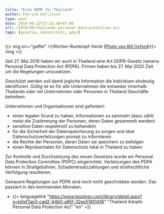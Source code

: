 ```yaml
---
title: "Eine GDPR für Thailand"
author: Patrick Kollitsch
type: post
date: 2019-06-22T17:31:48+07:00
url: /2019/06/thailands-personal-data-protection-act
tags: [gesetze, datenschutz, gdpr]
---
```


{{< img src="gaffel" >}}Richter-Rumklopf-Ger&auml;t ([Photo von Bill Oxford](https://unsplash.com/photos/r2ESY7RXB4M)){{< /img >}}

Seit 27. Mai 2019 haben wir auch in Thailand eine Art GDPR-Gesetz namens Personal Data Protection Act (PDPA). Firmen haben bis 27. Mai 2020 Zeit um die Regelungen umzusetzen. 

Gesch&uuml;tzt werden soll damit jegliche Information die Individuen eindeutig identifiziert. G&uuml;ltig ist es f&uuml;r alle Unternehmen die entweder innerhalb Thailands oder mit Unternehmen oder Personen in Thailand Gesch&auml;fte betreiben. 

Unternehmen und Organisationen sind gefordert:

-   einen legalen Grund zu haben, Informationen zu sammeln (dazu z&auml;hlt meist die Zustimmung der Personen, deren Daten gesammelt werden)
-   sensitive Daten respektvoll zu behandeln
-   f&uuml;r die Sicherheit der Datenspeicherung zu sorgen und &uuml;ber Datenschutzverletzungen prompt zu informieren
-   die Rechte der Personen, deren Daten sie speichern zu befolgen
-   einen Repr&auml;sentaten f&uuml;r Datenschutz lokal in Thailand zu haben

Zur Kontrolle und Durchsetzung des neuen Gesetzes wurde ein Personal Data Protection Committee (PDPC) eingerichtet. Verletzungen des PDPA k&ouml;nnen in Strafgeb&uuml;hren, Schadenersatzzahlungen und strafrechtliche Verfolgung resultieren. 

Genauere Regelungen zur PDPA sind noch nicht geschrieben worden. Das passiert in den kommenden Monaten.

-   {{< languagelink "https://www.lexology.com/library/detail.aspx?g=b0ef7ae3-cad2-44b0-a85f-32ee516f0416" "Thailand Adopts Personal Data Protection Act" "en" >}}

